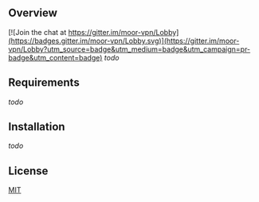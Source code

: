 ## Overview

[![Join the chat at https://gitter.im/moor-vpn/Lobby](https://badges.gitter.im/moor-vpn/Lobby.svg)](https://gitter.im/moor-vpn/Lobby?utm_source=badge&utm_medium=badge&utm_campaign=pr-badge&utm_content=badge)
_todo_

## Requirements
_todo_

## Installation
_todo_

## License
  [MIT](LICENSE)
